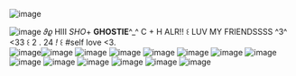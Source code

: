 ![image](https://camo.githubusercontent.com/03323ca039a2a7c7303e2b166919e10d01eb477ada15dad39b17c9298785eb4a/68747470733a2f2f36342e6d656469612e74756d626c722e636f6d2f36303539376334306461653464333130653938643965653439346133376532322f333563383462363133623932323930332d34652f73353430783831302f613731626361356635353364333136333262376531643662653832353430636635333666373464632e706e6a)          

![image](https://64.media.tumblr.com/fa5b28a87585a361e3b1a7b1a55456d3/d5190254c665ea4e-ea/s640x960/2b122172b3c23940a2057902d2e6cfb07398da86.pnj)
            𝜗𝜚  HIII *SHO*+ **GHOSTIE**^_^  C + H ALR!!    ꒰  LUV MY FRIENDSSSS ^3^ <33  ꒰   2 . 24 *!*   ꒰ #self love <3.           
![image](https://64.media.tumblr.com/6936e332feee514ca811e105fae8c16e/60277861861ed573-e9/s640x960/77bf1f517db32c4e0becf48a71322582bcc86ad1.pnj)![image](https://64.media.tumblr.com/527b8213cce1076067ec4a41eb140f4d/6adc6c8478d4d04c-45/s100x200/d42da4157e6613bb19ea1ab35c069fe79bbe6335.pnj) ![image](https://64.media.tumblr.com/1f05704d0bb02629e4f0c9d2956d3f07/473928ea48888009-80/s100x200/de965c3755aa2cc768b659ab2a750e6bd101a16e.gifv) ![image](https://64.media.tumblr.com/902c95b611fac43c9b05c6541ace2f8b/375befc5b0d84a11-21/s100x200/7a6359155b94abe02f29b50203c447724867c83b.pnj) ![image](https://64.media.tumblr.com/818d7a9977b15c3fe85908d9ce806af5/b324a953ddf0441f-03/s250x400/4a8468547f2d1214ec36a165af662aa1f11916da.gifv) ![image](https://64.media.tumblr.com/ef5c0d99d086d46dac52915906215f9a/0eee2be1617f87b5-99/s100x200/2f504a6fcc14c1a184dfcb67fa457609693e94e9.gifv) ![image](https://64.media.tumblr.com/9ee1343895c22b5d7e7d0e0472c6fa2b/610ca4af192f4757-33/s100x200/f78ff4465839eae412db88a327d0177a67a4042b.gifv) ![image](https://64.media.tumblr.com/350948ec00889de7d3307a7a63b54628/2f9d20e31e914381-ec/s100x200/a5f6aab63a14e08bedaac49263a7742a5f71c9a1.pnj) ![image](https://64.media.tumblr.com/775ce27af024fd913d33ede9ff360321/4b177778350523c7-82/s100x200/9f55a39ade8ff1110cf6ca5edd83a263c9c91d24.pnj) ![image](https://64.media.tumblr.com/05ff8f152da1edccfb4b64de33766142/df12587d2ffc0449-d3/s100x200/9c6cd0a7b9a5a37cb3056a18de69d280b0a23bd7.pnj) ![image](https://64.media.tumblr.com/5ee9cbd08526450122d4ee02fa840cad/6c2288e9cfdf4bc6-7a/s250x400/a54b07a9257b83a3ac1b0d78d3b528ab0df81e3e.gifv) ![image](https://64.media.tumblr.com/dfd00b86661b968386cf9abbc7e50ca9/f6c73bacaea0b93e-42/s100x200/47e623edae0d8934855bf29ec54e11871cf3422d.gifv) ![image](https://64.media.tumblr.com/7fb3bb4c56cdb253f5e367561919561a/439e474683f8528a-92/s100x200/58694ccbdab25d52a4b59a80a5b5c078bc5d30aa.pnj)
![image](https://camo.githubusercontent.com/3766ad7ce4f9f5be510a48f6bf85b87e56b9255eab996032e24a4b6fe94e3eaf/68747470733a2f2f36342e6d656469612e74756d626c722e636f6d2f30333236313130306461336165323365666161623034623337633062373730382f333563383462363133623932323930332d66312f73353430783831302f623131636632356639353830373463303361656338313832653539303039373635323263356539662e706e6a)
